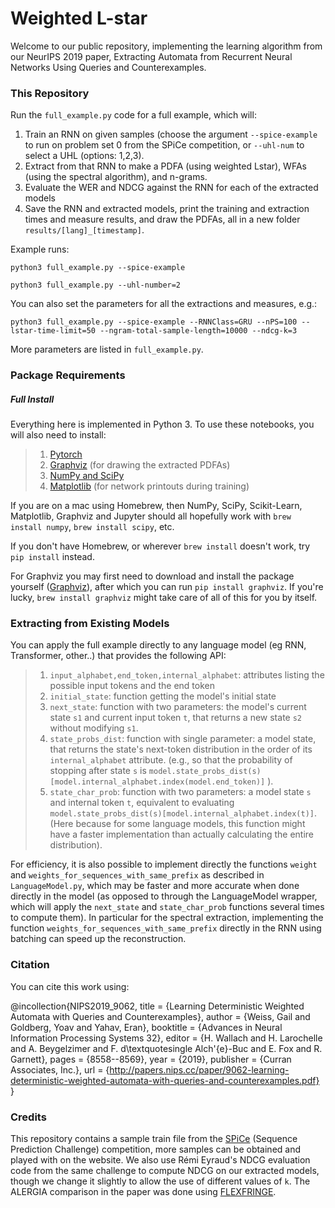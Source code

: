 # Weighted L-star
Welcome to our public repository, implementing the learning algorithm from our NeurIPS 2019 paper, Extracting Automata from Recurrent Neural Networks Using Queries and Counterexamples.


### This Repository
Run the `full_example.py` code for a full example, which will:
1. Train an RNN on given samples (choose the argument `--spice-example` to run on problem set 0 from the SPiCe competition, or `--uhl-num` to select a UHL (options: 1,2,3).
2. Extract from that RNN to make a PDFA (using weighted Lstar), WFAs (using the spectral algorithm), and n-grams.
3. Evaluate the WER and NDCG against the RNN for each of the extracted models
4. Save the RNN and extracted models, print the training and extraction times and measure results, and draw the PDFAs, all in a new folder `results/[lang]_[timestamp]`.

Example runs:

```python3 full_example.py --spice-example```

```python3 full_example.py --uhl-number=2```

You can also set the parameters for all the extractions and measures, e.g.:

```python3 full_example.py --spice-example --RNNClass=GRU --nPS=100 --lstar-time-limit=50 --ngram-total-sample-length=10000 --ndcg-k=3```

More parameters are listed in `full_example.py`.

### Package Requirements
##### Full Install
Everything here is implemented in Python 3. To use these notebooks, you will also need to install:

>1. [Pytorch](https://pytorch.org)
>2. [Graphviz](http://graphviz.readthedocs.io/en/stable/manual.html#installation) (for drawing the extracted PDFAs)
>3. [NumPy and SciPy](https://scipy.org/install.html) 
>4. [Matplotlib](https://matplotlib.org/users/installing.html) (for network printouts during training)

If you are on a mac using Homebrew, then NumPy, SciPy, Scikit-Learn, Matplotlib, Graphviz and Jupyter should all hopefully 
work with `brew install numpy`, `brew install scipy`, etc. 

If you don't have Homebrew, or wherever `brew install` doesn't work, try `pip install` instead. 

For Graphviz you may first need to download and install the package yourself ([Graphviz](https://www.graphviz.org/download/)), 
after which you can run `pip install graphviz`. 
If you're lucky, `brew install graphviz` might take care of all of this for you by itself.


### Extracting from Existing Models
You can apply the full example directly to any language model (eg RNN, Transformer, other..) that provides the following API:
>1. `input_alphabet,end_token,internal_alphabet`: attributes listing the possible input tokens and the end token
>2. `initial_state`: function getting the model's initial state
>3. `next_state`: function with two parameters: the model's current state `s1` and current input token `t`, that returns a new state `s2` without modifying `s1`.
>4. `state_probs_dist`: function with single parameter: a model state, that returns the state's next-token distribution in the order of its `internal_alphabet` attribute. (e.g., so that the probability of stopping after state `s` is `model.state_probs_dist(s)[model.internal_alphabet.index(model.end_token)]` ).
>5. `state_char_prob`: function with two parameters: a model state `s` and internal token `t`, equivalent to evaluating `model.state_probs_dist(s)[model.internal_alphabet.index(t)]`. (Here because for some language models, this function might have a faster implementation than actually calculating the entire distribution).

For efficiency, it is also possible to implement directly the functions `weight` and `weights_for_sequences_with_same_prefix` as described in `LanguageModel.py`, which may be faster and more accurate when done directly in the model (as opposed to through the LanguageModel wrapper, which will apply the `next_state` and `state_char_prob` functions several times to compute them).
In particular for the spectral extraction, implementing the function `weights_for_sequences_with_same_prefix` directly in the RNN using batching can speed up the reconstruction.


### Citation
You can cite this work using:

@incollection{NIPS2019_9062,
title = {Learning Deterministic Weighted Automata with Queries and Counterexamples},
author = {Weiss, Gail and Goldberg, Yoav and Yahav, Eran},
booktitle = {Advances in Neural Information Processing Systems 32},
editor = {H. Wallach and H. Larochelle and A. Beygelzimer and F. d\textquotesingle Alch\'{e}-Buc and E. Fox and R. Garnett},
pages = {8558--8569},
year = {2019},
publisher = {Curran Associates, Inc.},
url = {http://papers.nips.cc/paper/9062-learning-deterministic-weighted-automata-with-queries-and-counterexamples.pdf}
}


### Credits
This repository contains a sample train file from the [SPiCe](https://spice.lis-lab.fr) (Sequence Prediction Challenge) competition, 
more samples can be obtained and played with on the website.
We also use Rémi Eyraud's NDCG evaluation code from the same challenge to compute NDCG on our extracted models, though we change it slightly to allow the use of different values of `k`.
The ALERGIA comparison in the paper was done using [FLEXFRINGE](https://automatonlearning.net/flexfringe/).
